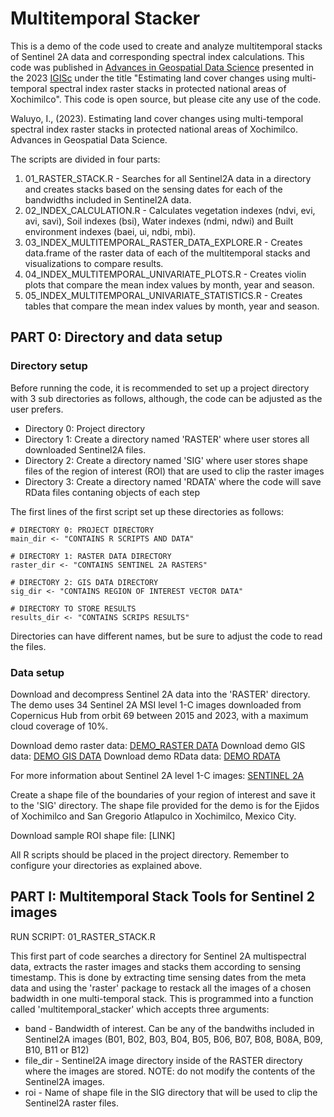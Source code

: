 # Multitemporal Stacker

This is a demo of the code used to create and analyze multitemporal stacks of Sentinel 2A data and corresponding spectral index calculations. This code was published in [Advances in Geospatial Data Science](https://link.springer.com/conference/igisc) presented in the 2023  [IGISc](https://igisc.org/) under the title "Estimating land cover changes using multi-temporal spectral index raster stacks in protected national areas of Xochimilco". This code is open source, but please cite any use of the code. 

Waluyo, I., (2023). Estimating land cover changes using multi-temporal spectral index raster stacks in protected national areas of Xochimilco. Advances in Geospatial Data Science.

The scripts are divided in four parts:

1. 01_RASTER_STACK.R - Searches for all Sentinel2A data in a directory and creates stacks based on the sensing dates for each of the bandwidths included in Sentinel2A data. 
2. 02_INDEX_CALCULATION.R - Calculates vegetation indexes (ndvi, evi, avi, savi), Soil indexes (bsi), Water indexes (ndmi, ndwi) and Built environment indexes (baei, ui, ndbi, mbi).
3. 03_INDEX_MULTITEMPORAL_RASTER_DATA_EXPLORE.R - Creates data.frame of the raster data of each of the multitemporal stacks and visualizations to compare results.
4. 04_INDEX_MULTITEMPORAL_UNIVARIATE_PLOTS.R - Creates violin plots that compare the mean index values by month, year and season. 
5. 05_INDEX_MULTITEMPORAL_UNIVARIATE_STATISTICS.R - Creates tables that compare the mean index values by month, year and season.

## PART 0: Directory and data setup

### Directory setup

Before running the code, it is recommended to set up a project directory with 3 sub directories as follows, although, the code can be adjusted as the user prefers. 

- Directory 0: Project directory 
- Directory 1: Create a directory named 'RASTER' where user stores all downloaded Sentinel2A files. 
- Directory 2: Create a directory named 'SIG' where user stores shape files of the region of interest (ROI) that are used to clip the raster images
- Directory 3: Create a directory named 'RDATA' where the code will save RData files contaning objects of each step

The first lines of the first script set up these directories as follows:

```{r, eval = FALSE, echo = FALSE}
# DIRECTORY 0: PROJECT DIRECTORY
main_dir <- "CONTAINS R SCRIPTS AND DATA"

# DIRECTORY 1: RASTER DATA DIRECTORY
raster_dir <- "CONTAINS SENTINEL 2A RASTERS"

# DIRECTORY 2: GIS DATA DIRECTORY
sig_dir <- "CONTAINS REGION OF INTEREST VECTOR DATA"

# DIRECTORY TO STORE RESULTS
results_dir <- "CONTAINS SCRIPS RESULTS"
```

Directories can have different names, but be sure to adjust the code to read the files. 

### Data setup

Download and decompress Sentinel 2A data into the 'RASTER' directory. The demo uses 34 Sentinel 2A MSI level 1-C images downloaded from Copernicus Hub from orbit 69 between 2015 and 2023, with a maximum cloud coverage of 10%. 

Download demo raster data: [DEMO_RASTER DATA]()
Download demo GIS data: [DEMO GIS DATA](https://drive.google.com/file/d/1sDa7dLhdUKk3AytIihkT5dZwX6pB-ieY/view?usp=sharing)
Download demo RData data: [DEMO RDATA](https://drive.google.com/file/d/1hxbWovXeKH0vcjZcxpSC1ozv-l9XWC-R/view?usp=sharing)

For more information about Sentinel 2A level 1-C images: [SENTINEL 2A](https://sentinel.esa.int/web/sentinel/user-guides/sentinel-2-msi/product-types/level-1c)

Create a shape file of the boundaries of your region of interest and save it to the 'SIG' directory. The shape file provided for the demo is for the Ejidos of Xochimilco and San Gregorio Atlapulco in Xochimilco, Mexico City. 

Download sample ROI shape file: [LINK]

All R scripts should be placed in the project directory. Remember to configure your directories as explained above. 

## PART I: Multitemporal Stack Tools for Sentinel 2 images

RUN SCRIPT: 01_RASTER_STACK.R

This first part of code searches a directory for Sentinel 2A multispectral data, extracts the raster images and stacks them according to sensing timestamp. This is done by extracting time sensing dates from the meta data and using the 'raster' package to restack all the images of a chosen badwidth in one multi-temporal stack. This is programmed into a function called 'multitemporal_stacker' which accepts three arguments:

- band - Bandwidth of interest. Can be any of the bandwiths included in Sentinel2A images (B01, B02, B03, B04, B05, B06, B07, B08, B08A, B09, B10, B11 or B12)
- file_dir - Sentinel2A image directory inside of the RASTER directory where the images are stored. NOTE: do not modify the contents of the Sentinel2A images. 
- roi - Name of shape file in the SIG directory that will be used to clip the Sentinel2A raster files.
